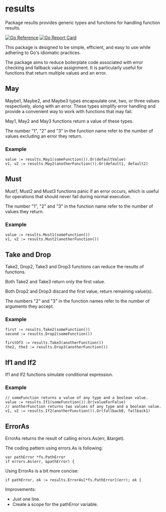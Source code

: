 # results
Package results provides generic types and functions for handling function results.

[![Go Reference](https://pkg.go.dev/badge/github.com/goaux/results.svg)](https://pkg.go.dev/github.com/goaux/results)
[![Go Report Card](https://goreportcard.com/badge/github.com/goaux/results)](https://goreportcard.com/report/github.com/goaux/results)

This package is designed to be simple, efficient, and easy to use while
adhering to Go's idiomatic practices.

The package aims to reduce boilerplate code associated with error checking and
fallback value assignment. It is particularly useful for functions that return
multiple values and an error.

## May

Maybe1, Maybe2, and Maybe3 types encapsulate one, two, or three values
respectively, along with an error. These types simplify error handling and
provide a convenient way to work with functions that may fail.

May1, May2 and May3 functions return a value of these types.

The number "1", "2" and "3" in the function name refer to the number of values
excluding an error they return.

### Example

    value := results.May1(someFunction()).Or(defaultValue)
    v1, v2 := results.May2(anotherFunction()).Or(default1, default2)

## Must

Must1, Must2 and Must3 functions panic if an error occurs, which is useful for
operations that should never fail during normal execution.

The number "1", "2" and "3" in the function name refer to the number of values they return.

### Example

    value := results.Must1(someFunction())
    v1, v2 := results.Must2(anotherFunction())

## Take and Drop

Take2, Drop2, Take3 and Drop3 functions can reduce the results of functions.

Both Take2 and Take3 return only the first value.

Both Drop2 and Drop3 discard the first value, return remaining value(s).

The numbers "2" and "3" in the function names refer to the number of arguments they accept.

### Example

    first := results.Take2(someFunction())
    second := results.Drop2(someFunction())

    firstOf3 := results.Take3(anotherFunction())
    the2, the3 := results.Drop3(anotherFunction())

## If1 and If2

If1 and If2 functions simulate conditional expression.

### Example

    // someFunction returns a value of any type and a boolean value.
    value := results.If1(someFunction()).Or(valueForFalse)
    // anotherFunction returns two values of any type and a boolean value.
    v1, v2 := results.If2(anotherFunction()).Or(fallback0, fallback1)

## ErrorAs

ErrorAs returns the result of calling errors.As(err, &target).

The coding pattern using errors.As is following:

    var pathError *fs.PathError
    if errors.As(err, &pathError) {

Using ErrorAs is a bit more concise:

    if pathError, ok := results.ErrorAs[*fs.PathError](err); ok {

Improvements:

- Just one line.
- Create a scope for the pathError variable.
